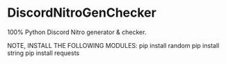 # DiscordNitroGenChecker
100% Python Discord Nitro generator &amp; checker.



NOTE, INSTALL THE FOLLOWING MODULES:
pip install random 
pip install string
pip install requests 
